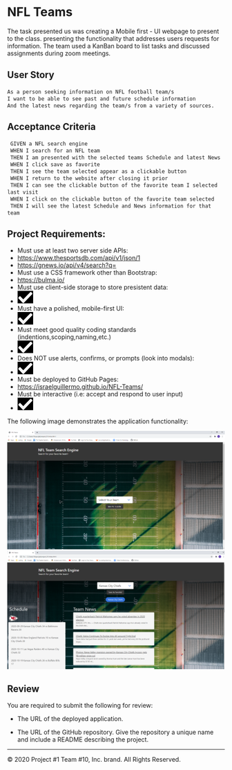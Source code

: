 # NFL Teams

The task presented us was creating a Mobile first - UI webpage to present to the class. presenting the functionality that addresses users requests for information.
The team used a KanBan board to list tasks and discussed assignments during zoom meetings.

## User Story

```
As a person seeking information on NFL football team/s
I want to be able to see past and future schedule information
And the latest news regarding the team/s from a variety of sources.
```

## Acceptance Criteria

```
 GIVEN a NFL search engine
 WHEN I search for an NFL team 
 THEN I am presented with the selected teams Schedule and latest News
 WHEN I click save as favorite
 THEN I see the team selected appear as a clickable button
 WHEN I return to the website after closing it prior 
 THEN I can see the clickable button of the favorite team I selected last visit
 WHEN I click on the clickable button of the favorite team selected
 THEN I will see the latest Schedule and News information for that team 
```
## Project Requirements:

*  Must use at least two server side APIs:
*    https://www.thesportsdb.com/api/v1/json/1
*    https://gnews.io/api/v4/search?q=
*  Must use a CSS framework other than Bootstrap:
*    https://bulma.io/
*  Must use client-side storage to store presistent data:
*    <img src= "assets\Checkmark.png">
*  Must have a polished, mobile-first UI:
*    <img src= "assets\Checkmark.png">
*  Must meet good quality coding standards (indentions,scoping,naming,etc.)
*    <img src= "assets\Checkmark.png">
*  Does NOT use alerts, confirms, or prompts (look into modals):
*    <img src= "assets\Checkmark.png">
*  Must be deployed to GitHub Pages:
*   https://israelguillermo.github.io/NFL-Teams/ 
*  Must be interactive (i.e: accept and respond to user input)
*    <img src= "assets\Checkmark.png"> 


The following image demonstrates the application functionality:

<img src="assets\Screenshot 2020-10-29 114045.png">
<img src="assets\Screenshot 2020-10-29 114207.png">

## Review

You are required to submit the following for review:

* The URL of the deployed application.

* The URL of the GitHub repository. Give the repository a unique name and include a README describing the project.

- - -
© 2020 Project #1 Team #10, Inc. brand. All Rights Reserved.
